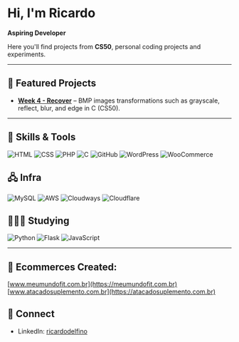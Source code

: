 # Hi, I'm Ricardo

**Aspiring Developer**

Here you'll find projects from **CS50**, personal coding projects and experiments.

---

## 📂 Featured Projects

- **[Week 4 - Recover](./harvard-cs50-2025/week4-memory/filter-more/)** – BMP images transformations such as grayscale, reflect, blur, and edge in C (CS50).  

---

## 🔧 Skills & Tools
![HTML](https://img.shields.io/badge/-HTML-E34F26?style=flat-square&logo=html5&logoColor=white) 
![CSS](https://img.shields.io/badge/-CSS-1572B6?style=flat-square&logo=css3&logoColor=white) 
![PHP](https://img.shields.io/badge/-PHP-777BB4?style=flat-square&logo=php&logoColor=white) 
![C](https://img.shields.io/badge/-C-A8B9CC?style=flat-square&logo=c&logoColor=white) 
![GitHub](https://img.shields.io/badge/-GitHub-181717?style=flat-square&logo=github&logoColor=white) 
![WordPress](https://img.shields.io/badge/-WordPress-21759B?style=flat-square&logo=wordpress&logoColor=white) 
![WooCommerce](https://img.shields.io/badge/-WooCommerce-96588A?style=flat-square&logo=woocommerce&logoColor=white)

## 🖧 Infra
![MySQL](https://img.shields.io/badge/-MySQL-4479A1?style=flat-square&logo=mysql&logoColor=white) 
![AWS](https://img.shields.io/badge/-AWS-FF9900?style=flat-square&logo=amazon-aws&logoColor=white) 
![Cloudways](https://img.shields.io/badge/-Cloudways-0679BB?style=flat-square&logo=cloudways&logoColor=white) 
![Cloudflare](https://img.shields.io/badge/-Cloudflare-F38020?style=flat-square&logo=cloudflare&logoColor=white)

## 👩🏻‍💻 Studying
![Python](https://img.shields.io/badge/-Python-3776AB?style=flat-square&logo=python&logoColor=white) 
![Flask](https://img.shields.io/badge/-Flask-000000?style=flat-square&logo=flask&logoColor=white) 
![JavaScript](https://img.shields.io/badge/-JavaScript-F7DF1E?style=flat-square&logo=javascript&logoColor=black)

---

## 🛒 Ecommerces Created:
[www.meumundofit.com.br](https://meumundofit.com.br)  
[www.atacadosuplemento.com.br](https://atacadosuplemento.com.br)

## 🔗 Connect
- LinkedIn: [ricardodelfino](https://www.linkedin.com/in/ricardodelfino)  
